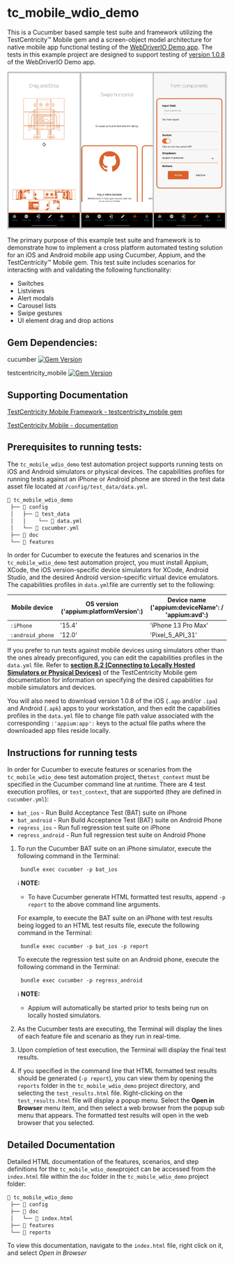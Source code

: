 # tc_mobile_wdio_demo

This is a Cucumber based sample test suite and framework utilizing the TestCentricity™ Mobile gem and a screen-object
model architecture for native mobile app functional testing of the [WebDriverIO Demo app](https://github.com/webdriverio/native-demo-app). The tests in
this example project are designed to support testing of [version 1.0.8](https://github.com/webdriverio/native-demo-app/releases/tag/v1.0.8) of the WebDriverIO Demo app.

![WebDriverIO Demo app](https://raw.githubusercontent.com/TestCentricity/tc_mobile_wdio_demo/main/.github/images/WDIO_Demo_app.png)

The primary purpose of this example test suite and framework is to demonstrate how to implement a cross platform automated
testing solution for an iOS and Android mobile app using Cucumber, Appium, and the TestCentricity™ Mobile gem. This test
suite includes scenarios for interacting with and validating the following functionality:
  * Switches
  * Listviews
  * Alert modals
  * Carousel lists
  * Swipe gestures
  * UI element drag and drop actions


## Gem Dependencies:

cucumber  [![Gem Version](https://badge.fury.io/rb/cucumber.svg)](https://badge.fury.io/rb/cucumber)

testcentricity_mobile  [![Gem Version](https://badge.fury.io/rb/testcentricity_mobile.svg)](https://badge.fury.io/rb/testcentricity_mobile)


## Supporting Documentation

[TestCentricity Mobile Framework - testcentricity_mobile gem](https://rubygems.org/gems/testcentricity_mobile)

[TestCentricity Mobile - documentation](http://www.rubydoc.info/gems/testcentricity_mobile/)


## Prerequisites to running tests:

The `tc_mobile_wdio_demo` test automation project supports running tests on iOS and Android simulators or physical devices.
The capabilities profiles for running tests against an iPhone or Android phone are stored in the test data asset file located
at `/config/test_data/data.yml`.

    📁 tc_mobile_wdio_demo
     ├── 📁 config
     │   ├── 📁 test_data
     │   │    └── 📄 data.yml
     │   └── 📄 cucumber.yml
     ├── 📁 doc
     └── 📁 features

In order for Cucumber to execute the features and scenarios in the `tc_mobile_wdio_demo` test automation project, you must
install Appium, XCode, the iOS version-specific device simulators for XCode, Android Studio, and the desired Android
version-specific virtual device emulators. The capabilities profiles in `data.yml`file are currently set to the following:

| Mobile device    | OS version ('appium:platformVersion':) | Device name ('appium:deviceName': / 'appium:avd':) |
|------------------|----------------------------------------|----------------------------------------------------|
| `:iPhone`        | '15.4'                                 | 'iPhone 13 Pro Max'                                |
| `:android_phone` | '12.0'                                 | 'Pixel_5_API_31'                                   |

If you prefer to run tests against mobile devices using simulators other than the ones already preconfigured, you can
edit the capabilities profiles in the `data.yml` file. Refer to [**section 8.2 (Connecting to Locally Hosted Simulators or Physical Devices)**](https://www.rubydoc.info/gems/testcentricity_mobile#connecting-to-locally-hosted-simulators-or-physical-devices)
of the TestCentricity Mobile gem documentation for information on specifying the desired capabilities for mobile simulators
and devices.

You will also need to download version 1.0.8 of the iOS (`.app` and/or `.ipa`) and Android (`.apk`) apps to your workstation,
and then edit the capabilities profiles in the `data.yml` file to change file path value associated with the corresponding
`:'appium:app':` keys to the actual file paths where the downloaded app files reside locally.


## Instructions for running tests

In order for Cucumber to execute features or scenarios from the `tc_mobile_wdio_demo` test automation project, the`test_context`
must be specified in the Cucumber command line at runtime. There are 4 test execution profiles, or `test_context`, that are
supported (they are defined in `cucumber.yml`):
* `bat_ios`  - Run Build Acceptance Test (BAT) suite on iPhone
* `bat_android`  - Run Build Acceptance Test (BAT) suite on Android Phone
* `regress_ios`  - Run full regression test suite on iPhone
* `regress_android`  - Run full regression test suite on Android Phone

1. To run the Cucumber BAT suite on an iPhone simulator, execute the following command in the Terminal:

        bundle exec cucumber -p bat_ios

   ℹ️ **NOTE:**
    * To have Cucumber generate HTML formatted test results, append `-p report` to the above command line arguments.

   For example, to execute the BAT suite on an iPhone with test results being logged to an HTML test results file, execute
   the following command in the Terminal:

        bundle exec cucumber -p bat_ios -p report

   To execute the regression test suite on an Android phone, execute the following command in the Terminal:

        bundle exec cucumber -p regress_android

   ℹ️ **NOTE:**
    * Appium will automatically be started prior to tests being run on locally hosted simulators.

2. As the Cucumber tests are executing, the Terminal will display the lines of each feature file and scenario as they run
   in real-time.

3. Upon completion of test execution, the Terminal will display the final test results.

4. If you specified in the command line that HTML formatted test results should be generated (`-p report`), you can view
   them by opening the `reports` folder in the `tc_mobile_wdio_demo` project directory, and selecting the `test_results.html`
   file. Right-clicking on the `test_results.html` file will display a popup menu. Select the **Open in Browser** menu
   item, and then select a web browser from the popup sub menu that appears. The formatted test results will open in the
   web browser that you selected.


## Detailed Documentation

Detailed HTML documentation of the features, scenarios, and step definitions for the `tc_mobile_wdio_demo`project
can be accessed from the `index.html` file within the `doc` folder in the `tc_mobile_wdio_demo` project folder:

    📁 tc_mobile_wdio_demo
     ├── 📁 config
     ├── 📁 doc
     │   └── 📄 index.html
     ├── 📁 features
     └── 📁 reports

To view this documentation, navigate to the `index.html` file, right click on it, and select *Open in Browser*
